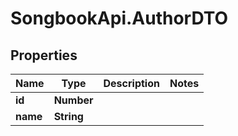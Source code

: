 # SongbookApi.AuthorDTO

## Properties
Name | Type | Description | Notes
------------ | ------------- | ------------- | -------------
**id** | **Number** |  | 
**name** | **String** |  | 



